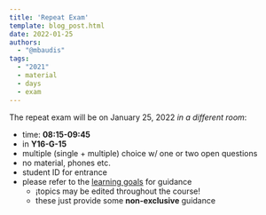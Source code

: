 ```yaml
---
title: 'Repeat Exam'
template: blog_post.html
date: 2022-01-25
authors:
  - "@mbaudis"
tags:
  - "2021"
  - material
  - days
  - exam
---
```


The repeat exam will be on January 25, 2022 *in a different room*:

* time: **08:15-09:45**
* in **Y16-G-15**
* multiple (single + multiple) choice w/ one or two open questions
* no material, phones etc.
* student ID for entrance
* please refer to the [learning goals](/UZH-BIO390/learning-goals/) for guidance
    - ¡topics may be edited throughout the course!
    - these just provide some __non-exclusive__ guidance
